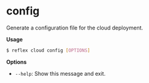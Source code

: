 # config

Generate a configuration file for the cloud deployment.

**Usage**

```sh
$ reflex cloud config [OPTIONS]
```

**Options**
- `--help`: Show this message and exit.